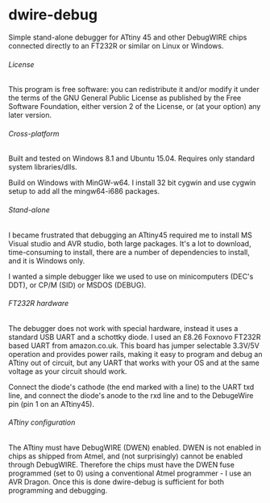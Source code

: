 # dwire-debug

Simple stand-alone debugger for ATtiny 45 and other DebugWIRE chips connected
directly to an FT232R or similar on Linux or Windows.

###### License

This program is free software: you can redistribute it and/or modify it under
the terms of the GNU General Public License as published by the Free Software
Foundation, either version 2 of the License, or (at your option) any later
version.

###### Cross-platform

Built and tested on Windows 8.1 and Ubuntu 15.04. Requires only standard system
libraries/dlls.

Build on Windows with MinGW-w64. I install 32 bit cygwin and use cygwin setup
to add all the mingw64-i686 packages.

###### Stand-alone

I became frustrated that debugging an ATtiny45 required me to install MS Visual
studio and AVR studio, both large packages. It's a lot to download,
time-consuming to install, there are a number of dependencies to install, and
it is Windows only.

I wanted a simple debugger like we used to use on minicomputers (DEC's DDT), or
CP/M (SID) or MSDOS (DEBUG).

###### FT232R hardware

The debugger does not work with special hardware, instead it uses a standard USB
UART and a schottky diode. I used an £8.26 Foxnovo FT232R based UART from
amazon.co.uk. This board has jumper selectable 3.3V/5V operation and provides
power rails, making it easy to program and debug an ATtiny out of circuit, but
any UART that works with your OS and at the same voltage as your circuit should
work.

Connect the diode's cathode (the end marked with a line) to the UART txd line,
and connect the diode's anode to the rxd line and to the DebugeWire pin (pin 1
on an ATtiny45).

###### ATtiny configuration

The ATtiny must have DebugWIRE (DWEN) enabled. DWEN is not enabled in chips
as shipped from Atmel, and (not surprisingly) cannot be enabled through
DebugWIRE. Therefore the chips must have the DWEN fuse programmed (set to 0)
using a conventional Atmel programmer - I use an AVR Dragon. Once this is
done dwire-debug is sufficient for both programming and debugging.

